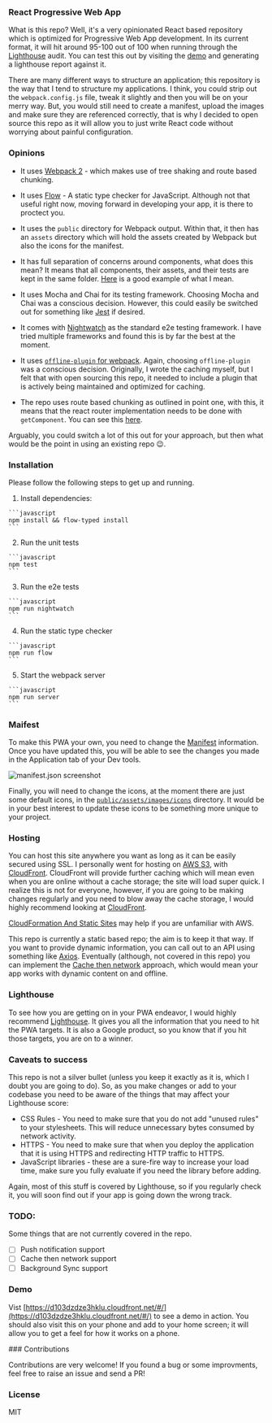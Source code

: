 ### React Progressive Web App

What is this repo? Well, it's a very opinionated React based repository which is optimized for Progressive Web App development. In its current format, it will hit around 95-100 out of 100 when running through the [Lighthouse](https://developers.google.com/web/tools/lighthouse/) audit. You can test this out by visiting the [demo](https://d103dzdze3hklu.cloudfront.net/#/) and generating a lighthouse report against it.

There are many different ways to structure an application; this repository is the way that I tend to structure my applications. I think, you could strip out the `webpack.config.js` file, tweak it slightly and then you will be on your merry way. But, you would still need to create a manifest, upload the images and make sure they are referenced correctly, that is why I decided to open source this repo as it will allow you to just write React code without worrying about painful configuration.

### Opinions

- It uses [Webpack 2](https://webpack.js.org/) - which makes use of tree shaking and route based chunking.

- It uses [Flow](https://flowtype.org/) - A static type checker for JavaScript. Although not that useful right now, moving forward in developing your app, it is there to proctect you.

- It uses the `public` directory for Webpack output. Within that, it then has an `assets` directory which will hold the assets created by Webpack but also the icons for the manifest.

- It has full separation of concerns around components, what does this mean? It means that all components, their assets, and their tests are kept in the same folder. [Here](https://github.com/simonfl3tcher/react-progressive-web-app/tree/master/src/components/Home) is a good example of what I mean.

- It uses Mocha and Chai for its testing framework. Choosing Mocha and Chai was a conscious decision. However, this could easily be switched out for something like [Jest](https://facebook.github.io/jest/) if desired.

- It comes with [Nightwatch](http://nightwatchjs.org/) as the standard e2e testing framework. I have tried multiple frameworks and found this is by far the best at the moment.

- It uses [`offline-plugin` for webpack](https://github.com/NekR/offline-plugin). Again, choosing `offline-plugin` was a conscious decision. Originally, I wrote the caching myself, but I felt that with open sourcing this repo, it needed to include a plugin that is actively being maintained and optimized for caching.

- The repo uses route based chunking as outlined in point one, with this, it means that the react router implementation needs to be done with `getComponent`. You can see this [here](https://github.com/simonfl3tcher/react-progressive-web-app/blob/master/src/routes.jsx#L20).

Arguably, you could switch a lot of this out for your approach, but then what would be the point in using an existing repo 😉.

### Installation

Please follow the following steps to get up and running.

  1. Install dependencies:

    ```javascript
    npm install && flow-typed install
    ```

  2. Run the unit tests

    ```javascript
    npm test
    ```

  3. Run the e2e tests

    ```javascript
    npm run nightwatch
    ```

  4. Run the static type checker

    ```javascript
    npm run flow
    ```

  5. Start the webpack server

    ```javascript
    npm run server
    ```

### Maifest

To make this PWA your own, you need to change the [Manifest](https://github.com/simonfl3tcher/react-progressive-web-app/blob/master/public/manifest.json) information. Once you have updated this, you will be able to see the changes you made in the Application tab of your Dev tools.

![manifest.json screenshot](https://s3-eu-west-1.amazonaws.com/simonfl3tcher-github-image/Screenshot+2017-02-23+18.42.56.png)

Finally, you will need to change the icons, at the moment there are just some default icons, in the [`public/assets/images/icons`](https://github.com/simonfl3tcher/react-progressive-web-app/tree/master/public/assets/images/icons) directory. It would be in your best interest to update these icons to be something more unique to your project.

### Hosting

You can host this site anywhere you want as long as it can be easily secured using SSL. I personally went for hosting on [AWS S3](https://aws.amazon.com/s3/), with [CloudFront](https://aws.amazon.com/cloudfront/). CloudFront will provide further caching which will mean even when you are online without a cache storage; the site will load super quick. I realize this is not for everyone, however, if you are going to be making changes regularly and you need to blow away the cache storage, I would highly recommend looking at [CloudFront](https://aws.amazon.com/cloudfront/).

[CloudFormation And Static Sites](https://serverlesscode.com/post/instant-static-site-cloudformation/) may help if you are unfamiliar with AWS.

This repo is currently a static based repo; the aim is to keep it that way. If you want to provide dynamic information, you can call out to an API using something like [Axios](https://github.com/mzabriskie/axios). Eventually (although, not covered in this repo) you can implement the [Cache then network](https://jakearchibald.com/2014/offline-cookbook/#cache-then-network) approach, which would mean your app works with dynamic content on and offline.


### Lighthouse

To see how you are getting on in your PWA endeavor, I would highly recommend [Lighthouse](https://developers.google.com/web/tools/lighthouse/).
It gives you all the information that you need to hit the PWA targets. It is also a Google product, so you know that if you hit those targets, you
are on to a winner.

### Caveats to success

This repo is not a silver bullet (unless you keep it exactly as it is, which I doubt you are going to do). So, as you make changes or add to your codebase you need to be aware of the things that may affect your Lighthouse score:

- CSS Rules - You need to make sure that you do not add "unused rules" to your stylesheets. This will reduce unnecessary bytes consumed by network activity.
- HTTPS - You need to make sure that when you deploy the application that it is using HTTPS and redirecting HTTP traffic to HTTPS.
- JavaScript libraries - these are a sure-fire way to increase your load time, make sure you fully evaluate if you need the library before adding.

Again, most of this stuff is covered by Lighthouse, so if you regularly check it, you will soon find out if your app is going down the wrong track.

### TODO:

Some things that are not currently covered in the repo.

- [ ] Push notification support
- [ ] Cache then network support
- [ ] Background Sync support

### Demo

Vist [https://d103dzdze3hklu.cloudfront.net/#/](https://d103dzdze3hklu.cloudfront.net/#/) to see a demo in action.
You should also visit this on your phone and add to your home screen; it will allow you to get a feel for how it works on a phone.

### Contributions

Contributions are very welcome! If you found a bug or some improvments, feel free to raise an issue and send a PR!

### License

MIT
